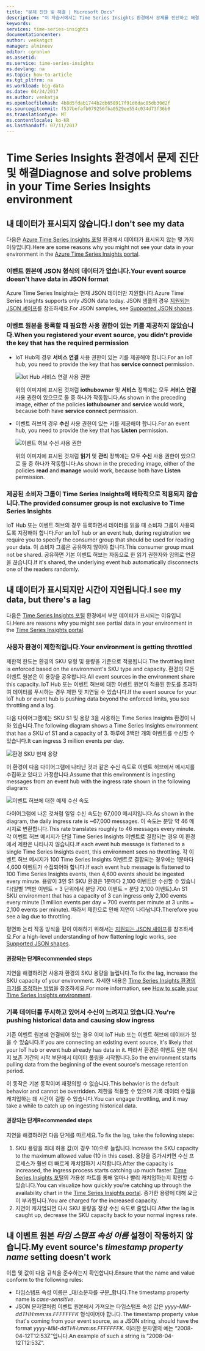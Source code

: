 ```yaml
---
title: "문제 진단 및 해결 | Microsoft Docs"
description: "이 자습서에서는 Time Series Insights 환경에서 문제를 진단하고 해결하는 방법을 다룹니다."
keywords: 
services: time-series-insights
documentationcenter: 
author: venkatgct
manager: almineev
editor: cgronlun
ms.assetid: 
ms.service: time-series-insights
ms.devlang: na
ms.topic: how-to-article
ms.tgt_pltfrm: na
ms.workload: big-data
ms.date: 04/24/2017
ms.author: venkatja
ms.openlocfilehash: 4b8d5fdab1744b2db658917f91d6dac05db30d2f
ms.sourcegitcommit: f537befafb079256fba0529ee554c034d73f36b0
ms.translationtype: MT
ms.contentlocale: ko-KR
ms.lasthandoff: 07/11/2017
---
```

# <a name="diagnose-and-solve-problems-in-your-time-series-insights-environment"></a><span data-ttu-id="bf576-103">Time Series Insights 환경에서 문제 진단 및 해결</span><span class="sxs-lookup"><span data-stu-id="bf576-103">Diagnose and solve problems in your Time Series Insights environment</span></span>

## <a name="i-dont-see-my-data"></a><span data-ttu-id="bf576-104">내 데이터가 표시되지 않습니다.</span><span class="sxs-lookup"><span data-stu-id="bf576-104">I don't see my data</span></span>
<span data-ttu-id="bf576-105">다음은 [Azure Time Series Insights 포털](https://insights.timeseries.azure.com) 환경에서 데이터가 표시되지 않는 몇 가지 이유입니다.</span><span class="sxs-lookup"><span data-stu-id="bf576-105">Here are some reasons why you might not see your data in your environment in the [Azure Time Series Insights portal](https://insights.timeseries.azure.com).</span></span>

### <a name="your-event-source-doesnt-have-data-in-json-format"></a><span data-ttu-id="bf576-106">이벤트 원본에 JSON 형식의 데이터가 없습니다.</span><span class="sxs-lookup"><span data-stu-id="bf576-106">Your event source doesn't have data in JSON format</span></span>
<span data-ttu-id="bf576-107">Azure Time Series Insights는 현재 JSON 데이터만 지원합니다.</span><span class="sxs-lookup"><span data-stu-id="bf576-107">Azure Time Series Insights supports only JSON data today.</span></span> <span data-ttu-id="bf576-108">JSON 샘플의 경우 [지원되는 JSON 셰이프](time-series-insights-send-events.md#supported-json-shapes)를 참조하세요.</span><span class="sxs-lookup"><span data-stu-id="bf576-108">For JSON samples, see [Supported JSON shapes](time-series-insights-send-events.md#supported-json-shapes).</span></span>

### <a name="when-you-registered-your-event-source-you-didnt-provide-the-key-that-has-the-required-permission"></a><span data-ttu-id="bf576-109">이벤트 원본을 등록할 때 필요한 사용 권한이 있는 키를 제공하지 않았습니다.</span><span class="sxs-lookup"><span data-stu-id="bf576-109">When you registered your event source, you didn't provide the key that has the required permission</span></span>
* <span data-ttu-id="bf576-110">IoT Hub의 경우 **서비스 연결** 사용 권한이 있는 키를 제공해야 합니다.</span><span class="sxs-lookup"><span data-stu-id="bf576-110">For an IoT hub, you need to provide the key that has **service connect** permission.</span></span>

   ![Iot Hub 서비스 연결 사용 권한](media/diagnose-and-solve-problems/iothub-serviceconnect-permissions.png)

   <span data-ttu-id="bf576-112">위의 이미지에 표시된 것처럼 **iothubowner** 및 **서비스** 정책에는 모두 **서비스 연결** 사용 권한이 있으므로 둘 중 하나가 작동합니다.</span><span class="sxs-lookup"><span data-stu-id="bf576-112">As shown in the preceding image, either of the policies **iothubowner** and **service** would work, because both have **service connect** permission.</span></span>
* <span data-ttu-id="bf576-113">이벤트 허브의 경우 **수신** 사용 권한이 있는 키를 제공해야 합니다.</span><span class="sxs-lookup"><span data-stu-id="bf576-113">For an event hub, you need to provide the key that has **Listen** permission.</span></span>

   ![이벤트 허브 수신 사용 권한](media/diagnose-and-solve-problems/eventhub-listen-permissions.png)

   <span data-ttu-id="bf576-115">위의 이미지에 표시된 것처럼 **읽기** 및 **관리** 정책에는 모두 **수신** 사용 권한이 있으므로 둘 중 하나가 작동합니다.</span><span class="sxs-lookup"><span data-stu-id="bf576-115">As shown in the preceding image, either of the policies **read** and **manage** would work, because both have **Listen** permission.</span></span>

### <a name="the-provided-consumer-group-is-not-exclusive-to-time-series-insights"></a><span data-ttu-id="bf576-116">제공된 소비자 그룹이 Time Series Insights에 배타적으로 적용되지 않습니다.</span><span class="sxs-lookup"><span data-stu-id="bf576-116">The provided consumer group is not exclusive to Time Series Insights</span></span>
<span data-ttu-id="bf576-117">IoT Hub 또는 이벤트 허브의 경우 등록하면서 데이터를 읽을 때 소비자 그룹이 사용되도록 지정해야 합니다.</span><span class="sxs-lookup"><span data-stu-id="bf576-117">For an IoT hub or an event hub, during registration we require you to specify the consumer group that should be used for reading your data.</span></span> <span data-ttu-id="bf576-118">이 소비자 그룹은 공유하지 않아야 합니다.</span><span class="sxs-lookup"><span data-stu-id="bf576-118">This consumer group must not be shared.</span></span> <span data-ttu-id="bf576-119">공유하면 기본 이벤트 허브는 자동으로 한 읽기 권한자와 임의로 연결을 끊습니다.</span><span class="sxs-lookup"><span data-stu-id="bf576-119">If it's shared, the underlying event hub automatically disconnects one of the readers randomly.</span></span>

## <a name="i-see-my-data-but-theres-a-lag"></a><span data-ttu-id="bf576-120">내 데이터가 표시되지만 시간이 지연됩니다.</span><span class="sxs-lookup"><span data-stu-id="bf576-120">I see my data, but there's a lag</span></span>
<span data-ttu-id="bf576-121">다음은 [Time Series Insights 포털](https://insights.timeseries.azure.com) 환경에서 부분 데이터가 표시되는 이유입니다.</span><span class="sxs-lookup"><span data-stu-id="bf576-121">Here are reasons why you might see partial data in your environment in the [Time Series Insights portal](https://insights.timeseries.azure.com).</span></span>

### <a name="your-environment-is-getting-throttled"></a><span data-ttu-id="bf576-122">사용자 환경이 제한적입니다.</span><span class="sxs-lookup"><span data-stu-id="bf576-122">Your environment is getting throttled</span></span>
<span data-ttu-id="bf576-123">제한적 한도는 환경의 SKU 유형 및 용량을 기준으로 적용됩니다.</span><span class="sxs-lookup"><span data-stu-id="bf576-123">The throttling limit is enforced based on the environment's SKU type and capacity.</span></span> <span data-ttu-id="bf576-124">환경의 모든 이벤트 원본은 이 용량을 공유합니다.</span><span class="sxs-lookup"><span data-stu-id="bf576-124">All event sources in the environment share this capacity.</span></span> <span data-ttu-id="bf576-125">IoT Hub 또는 이벤트 허브에 대한 이벤트 원본이 적용된 한도를 초과하여 데이터를 푸시하는 경우 제한 및 지연될 수 있습니다.</span><span class="sxs-lookup"><span data-stu-id="bf576-125">If the event source for your IoT hub or event hub is pushing data beyond the enforced limits, you see throttling and a lag.</span></span>

<span data-ttu-id="bf576-126">다음 다이어그램에는 SKU S1 및 용량 3을 사용하는 Time Series Insights 환경이 나와 있습니다.</span><span class="sxs-lookup"><span data-stu-id="bf576-126">The following diagram shows a Time Series Insights environment that has a SKU of S1 and a capacity of 3.</span></span> <span data-ttu-id="bf576-127">하루에 3백만 개의 이벤트를 수신할 수 있습니다.</span><span class="sxs-lookup"><span data-stu-id="bf576-127">It can ingress 3 million events per day.</span></span>

![환경 SKU 현재 용량](media/diagnose-and-solve-problems/environment-sku-current-capacity.png)

<span data-ttu-id="bf576-129">이 환경이 다음 다이어그램에 나타난 것과 같은 수신 속도로 이벤트 허브에서 메시지를 수집하고 있다고 가정합니다.</span><span class="sxs-lookup"><span data-stu-id="bf576-129">Assume that this environment is ingesting messages from an event hub with the ingress rate shown in the following diagram:</span></span>

![이벤트 허브에 대한 예제 수신 속도](media/diagnose-and-solve-problems/eventhub-ingress-rate.png)

<span data-ttu-id="bf576-131">다이어그램에 나온 것처럼 일일 수신 속도는 67,000 메시지입니다.</span><span class="sxs-lookup"><span data-stu-id="bf576-131">As shown in the diagram, the daily ingress rate is ~67,000 messages.</span></span> <span data-ttu-id="bf576-132">이 속도는 분당 약 46 메시지로 변환합니다.</span><span class="sxs-lookup"><span data-stu-id="bf576-132">This rate translates roughly to 46 messages every minute.</span></span> <span data-ttu-id="bf576-133">각 이벤트 허브 메시지가 단일 Time Series Insights 이벤트로 결합되는 경우 이 환경에서 제한은 나타나지 않습니다.</span><span class="sxs-lookup"><span data-stu-id="bf576-133">If each event hub message is flattened to a single Time Series Insights event, this environment sees no throttling.</span></span> <span data-ttu-id="bf576-134">각 이벤트 허브 메시지가 100 Time Series Insights 이벤트로 결합되는 경우에는 1분마다 4,600 이벤트가 수집되어야 합니다.</span><span class="sxs-lookup"><span data-stu-id="bf576-134">If each event hub message is flattened to 100 Time Series Insights events, then 4,600 events should be ingested every minute.</span></span> <span data-ttu-id="bf576-135">용량이 3인 S1 SKU 환경은 1분마다 2,100 이벤트만 수신할 수 있습니다(일별 1백만 이벤트 = 3 단위에서 분당 700 이벤트 = 분당 2,100 이벤트).</span><span class="sxs-lookup"><span data-stu-id="bf576-135">An S1 SKU environment that has a capacity of 3 can ingress only 2,100 events every minute (1 million events per day = 700 events per minute at 3 units = 2,100 events per minute).</span></span> <span data-ttu-id="bf576-136">따라서 제한으로 인해 지연이 나타납니다.</span><span class="sxs-lookup"><span data-stu-id="bf576-136">Therefore you see a lag due to throttling.</span></span> 

<span data-ttu-id="bf576-137">평면화 논리 작동 방식을 깊이 이해하기 위해서는 [지원되는 JSON 셰이프](time-series-insights-send-events.md#supported-json-shapes)를 참조하세요.</span><span class="sxs-lookup"><span data-stu-id="bf576-137">For a high-level understanding of how flattening logic works, see [Supported JSON shapes](time-series-insights-send-events.md#supported-json-shapes).</span></span>

#### <a name="recommended-steps"></a><span data-ttu-id="bf576-138">권장되는 단계</span><span class="sxs-lookup"><span data-stu-id="bf576-138">Recommended steps</span></span>
<span data-ttu-id="bf576-139">지연을 해결하려면 사용자 환경의 SKU 용량을 늘립니다.</span><span class="sxs-lookup"><span data-stu-id="bf576-139">To fix the lag, increase the SKU capacity of your environment.</span></span> <span data-ttu-id="bf576-140">자세한 내용은 [Time Series Insights 환경의 크기를 조정하는 방법](time-series-insights-how-to-scale-your-environment.md)을 참조하세요.</span><span class="sxs-lookup"><span data-stu-id="bf576-140">For more information, see [How to scale your Time Series Insights environment](time-series-insights-how-to-scale-your-environment.md).</span></span>

### <a name="youre-pushing-historical-data-and-causing-slow-ingress"></a><span data-ttu-id="bf576-141">기록 데이터를 푸시하고 있어서 수신이 느려지고 있습니다.</span><span class="sxs-lookup"><span data-stu-id="bf576-141">You're pushing historical data and causing slow ingress</span></span>
<span data-ttu-id="bf576-142">기존 이벤트 원본에 연결되어 있는 경우 이미 IoT Hub 또는 이벤트 허브에 데이터가 있을 수 있습니다.</span><span class="sxs-lookup"><span data-stu-id="bf576-142">If you are connecting an existing event source, it's likely that your IoT hub or event hub already has data in it.</span></span> <span data-ttu-id="bf576-143">따라서 환경은 이벤트 원본 메시지 보존 기간의 시작 부분에서 데이터 풀링을 시작합니다.</span><span class="sxs-lookup"><span data-stu-id="bf576-143">So the environment starts pulling data from the beginning of the event source's message retention period.</span></span> 

<span data-ttu-id="bf576-144">이 동작은 기본 동작이며 재정의할 수 없습니다.</span><span class="sxs-lookup"><span data-stu-id="bf576-144">This behavior is the default behavior and cannot be overridden.</span></span> <span data-ttu-id="bf576-145">제한을 적용할 수 있으며 기록 데이터 수집을 캐치업하는 데 시간이 걸릴 수 있습니다.</span><span class="sxs-lookup"><span data-stu-id="bf576-145">You can engage throttling, and it may take a while to catch up on ingesting historical data.</span></span>

#### <a name="recommended-steps"></a><span data-ttu-id="bf576-146">권장되는 단계</span><span class="sxs-lookup"><span data-stu-id="bf576-146">Recommended steps</span></span>
<span data-ttu-id="bf576-147">지연을 해결하려면 다음 단계를 따르세요.</span><span class="sxs-lookup"><span data-stu-id="bf576-147">To fix the lag, take the following steps:</span></span>
1. <span data-ttu-id="bf576-148">SKU 용량을 최대 허용 값(이 경우 10)으로 늘립니다.</span><span class="sxs-lookup"><span data-stu-id="bf576-148">Increase the SKU capacity to the maximum allowed value (10 in this case).</span></span> <span data-ttu-id="bf576-149">용량을 증가시키면 수신 프로세스가 훨씬 더 빠르게 캐치업하기 시작합니다.</span><span class="sxs-lookup"><span data-stu-id="bf576-149">After the capacity is increased, the ingress process starts catching up much faster.</span></span> <span data-ttu-id="bf576-150">[Time Series Insights 포털](https://insights.timeseries.azure.com)의 가용성 차트를 통해 얼마나 빨리 캐치업하는지 확인할 수 있습니다.</span><span class="sxs-lookup"><span data-stu-id="bf576-150">You can visualize how quickly you're catching up through the availability chart in the [Time Series Insights portal](https://insights.timeseries.azure.com).</span></span> <span data-ttu-id="bf576-151">증가한 용량에 대해 요금이 부과됩니다.</span><span class="sxs-lookup"><span data-stu-id="bf576-151">You are charged for the increased capacity.</span></span>
2. <span data-ttu-id="bf576-152">지연이 캐치업되면 다시 SKU 용량을 정상 수신 속도로 줄입니다.</span><span class="sxs-lookup"><span data-stu-id="bf576-152">After the lag is caught up, decrease the SKU capacity back to your normal ingress rate.</span></span>

## <a name="my-event-sources-timestamp-property-name-setting-doesnt-work"></a><span data-ttu-id="bf576-153">내 이벤트 원본 *타임 스탬프 속성 이름* 설정이 작동하지 않습니다.</span><span class="sxs-lookup"><span data-stu-id="bf576-153">My event source's *timestamp property name* setting doesn't work</span></span>
<span data-ttu-id="bf576-154">이름 및 값이 다음 규칙을 준수하는지 확인합니다.</span><span class="sxs-lookup"><span data-stu-id="bf576-154">Ensure that the name and value conform to the following rules:</span></span>
* <span data-ttu-id="bf576-155">타임스탬프 속성 이름은 _대/소문자를 구분_합니다.</span><span class="sxs-lookup"><span data-stu-id="bf576-155">The timestamp property name is _case-sensitive_.</span></span>
* <span data-ttu-id="bf576-156">JSON 문자열처럼 이벤트 원본에서 가져오는 타임스탬프 속성 값은 _yyyy-MM-ddTHH:mm:ss.FFFFFFFK_ 형식이어야 합니다.</span><span class="sxs-lookup"><span data-stu-id="bf576-156">The timestamp property value that's coming from your event source, as a JSON string, should have the format _yyyy-MM-ddTHH:mm:ss.FFFFFFFK_.</span></span> <span data-ttu-id="bf576-157">이러한 문자열의 예는 “2008-04-12T12:53Z”입니다.</span><span class="sxs-lookup"><span data-stu-id="bf576-157">An example of such a string is “2008-04-12T12:53Z”.</span></span>
